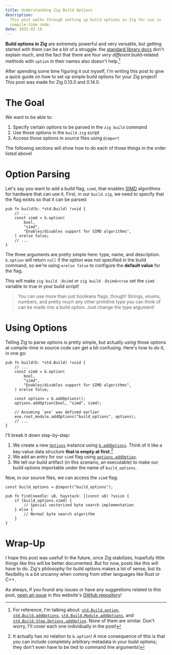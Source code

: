 ```yaml
---
title: Understanding Zig Build Options
description:
  This post walks through setting up build options in Zig for use in
  compile-time code.
date: 2025-02-18
---
```


**Build options in Zig** are extremely powerful and very versatile, but getting
started with them can be a bit of a struggle: the
[standard library docs](https://ziglang.org/documentation/0.13.0/std/) don't
explain much, and the fact that there are four _very different_ build-related
methods with `option` in their names also doesn't help.[^name]

After spending some time figuring it out myself, I'm writing this post to give a
quick guide on how to set up simple build options for your Zig project! This
post was made for Zig 0.13.0 and 0.14.0.

# The Goal

We want to be able to:

1. Specify certain options to be parsed in the `zig build` command
2. Use those options in the `build.zig` script
3. Access those options in source files using `@import`

The following sections will show how to do each of those things in the order
listed above!

# Option Parsing

Let's say you want to add a build flag, `simd`, that enables
[SIMD](https://en.wikipedia.org/wiki/Single_instruction,_multiple_data)
algorithms for hardware that can use it. First, in our `build.zig`, we need to
specify that the flag exists so that it can be parsed:

```zig
pub fn build(b: *std.Build) !void {
    // ...
    const simd = b.option(
        bool,
        "simd",
        "Enables/disables support for SIMD algorithms",
    ) orelse false;
    // ...
}
```

The three arguments are pretty simple here: type, name, and description.
`b.option` will return `null` if the option was not specified in the build
command, so we're using `orelse false` to configure the **default value** for
the flag.

This will make `zig build -Dsimd` or `zig build -Dsimd=true` set the `simd`
variable to true in your build script!

> You can use more than just booleans flags, though! Strings, enums, numbers,
> and pretty much any other primitive type you can think of can be made into a
> build option. Just change the type argument!

# Using Options

Telling Zig to parse options is pretty simple, but actually _using_ those
options at compile-time in source code can get a bit confusing. Here's how to do
it, in one go:

```zig
pub fn build(b: *std.Build) !void {
    // ...
    const simd = b.option(
        bool,
        "simd",
        "Enables/disables support for SIMD algorithms",
    ) orelse false;

    const options = b.addOptions();
    options.addOption(bool, "simd", simd);

    // Assuming `exe` was defined earlier
    exe.root_module.addOptions("build_options", options);
    // ...
}
```

I'll break it down step-by-step:

1. We create a new
   [`Options`](https://ziglang.org/documentation/master/std/#std.Build.Step.Options)
   instance using
   [`b.addOptions`](https://ziglang.org/documentation/master/std/#std.Build.addOptions).
   Think of it like a key-value data structure **that is empty at
   first**.[^correspondence]
2. We add an entry for our `simd` flag using
   [`options.addOption`](https://ziglang.org/documentation/master/std/#std.Build.Module.addOptions).
3. We tell our build artifact (in this scenario, an executable) to make our
   build options importable under the name of `build_options`.

Now, in our source files, we can access the `simd` flag:

```zig
const build_options = @import("build_options");

pub fn find(needle: u8, haystack: []const u8) ?usize {
    if (build_options.simd) {
        // Special vectorized byte search implementation
    } else {
        // Normal byte search algorithm
    }
}
```

# Wrap-Up

I hope this post was useful! In the future, once Zig stabilizes, hopefully
little things like this will be better documented. But for now, posts like this
will have to do. Zig's philosophy for build options makes a lot of sense, but
its flexibility is a bit uncanny when coming from other languages like Rust or
C++.

As always, if you found any issues or have any suggestions related to this post,
[open an issue](https://github.com/dzfrias/website/issues/new) in this website's
[GitHub repository](https://github.com/dzfrias/website)!

[^name]:
    For reference, I'm talking about:
    [`std.Build.option`](https://ziglang.org/documentation/master/std/#std.Build.option),
    [`std.Build.addOptions`](https://ziglang.org/documentation/master/std/#std.Build.addOptions),
    [`std.Build.Module.addOptions`](https://ziglang.org/documentation/master/std/#std.Build.Module.addOptions),
    and
    [`std.Build.Step.Options.addOption`](https://ziglang.org/documentation/master/std/#std.Build.Step.Options.addOption).
    None of them are similar. Don't worry, I'll cover each one individually in
    the post!

[^correspondence]:
    It actually has _no_ relation to `b.option`! A nice consequence of this is
    that you can include completely arbitrary metadata in your build options;
    they don't even have to be tied to command line arguments!
